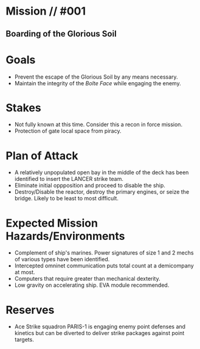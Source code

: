 # Mission // #001
## Boarding of the Glorious Soil
# Goals
- Prevent the escape of the Glorious Soil by any means necessary.
- Maintain the integrity of the *Bolte Face* while engaging the enemy.

# Stakes
- Not fully known at this time. Consider this a recon in force mission.
- Protection of gate local space from piracy.

# Plan of Attack
- A relatively unpopulated open bay in the middle of the deck has been identified to insert the LANCER strike team.
- Eliminate initial oppposition and proceed to disable the ship.
- Destroy/Disable the reactor, destroy the primary engines, or seize the bridge. Likely to be least to most difficult.

# Expected Mission Hazards/Environments
- Complement of ship's marines. Power signatures of size 1 and 2 mechs of various types have been identified.
- Intercepted omninet communication puts total count at a demicompany at most.
- Computers that require greater than mechanical dexterity.
- Low gravity on accelerating ship. EVA module recommended.

# Reserves
- Ace Strike squadron PARIS-1 is engaging enemy point defenses and kinetics but can be diverted to deliver strike packages against point targets.
